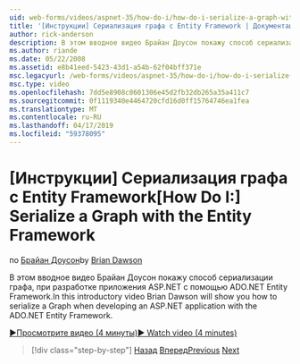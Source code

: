 ```yaml
---
uid: web-forms/videos/aspnet-35/how-do-i/how-do-i-serialize-a-graph-with-the-entity-framework
title: '[Инструкции] Сериализация графа с Entity Framework | Документация Майкрософт'
author: rick-anderson
description: В этом вводное видео Брайан Доусон покажу способ сериализации графа, при разработке приложения ASP.NET с помощью ADO.NET Entity Framework.
ms.author: riande
ms.date: 05/22/2008
ms.assetid: e8b41eed-5423-43d1-a54b-62f04bff371e
msc.legacyurl: /web-forms/videos/aspnet-35/how-do-i/how-do-i-serialize-a-graph-with-the-entity-framework
msc.type: video
ms.openlocfilehash: 7dd5e8908c0601306e45d2fb32db265a35a411c7
ms.sourcegitcommit: 0f1119340e4464720cfd16d0ff15764746ea1fea
ms.translationtype: MT
ms.contentlocale: ru-RU
ms.lasthandoff: 04/17/2019
ms.locfileid: "59378095"
---
```

# <a name="how-do-i-serialize-a-graph-with-the-entity-framework"></a><span data-ttu-id="d90ea-103">[Инструкции] Сериализация графа с Entity Framework</span><span class="sxs-lookup"><span data-stu-id="d90ea-103">[How Do I:] Serialize a Graph with the Entity Framework</span></span>

<span data-ttu-id="d90ea-104">по [Брайан Доусон](https://twitter.com/briandawson)</span><span class="sxs-lookup"><span data-stu-id="d90ea-104">by [Brian Dawson](https://twitter.com/briandawson)</span></span>

<span data-ttu-id="d90ea-105">В этом вводное видео Брайан Доусон покажу способ сериализации графа, при разработке приложения ASP.NET с помощью ADO.NET Entity Framework.</span><span class="sxs-lookup"><span data-stu-id="d90ea-105">In this introductory video Brian Dawson will show you how to serialize a Graph when developing an ASP.NET application with the ADO.NET Entity Framework.</span></span>

[<span data-ttu-id="d90ea-106">&#9654;Просмотрите видео (4 минуты)</span><span class="sxs-lookup"><span data-stu-id="d90ea-106">&#9654; Watch video (4 minutes)</span></span>](https://channel9.msdn.com/Blogs/ASP-NET-Site-Videos/how-do-i-serialize-a-graph-with-the-entity-framework)

> [!div class="step-by-step"]
> <span data-ttu-id="d90ea-107">[Назад](how-do-i-use-the-new-entity-data-source.md)
> [Вперед](how-do-i-use-msbuild-to-automate-the-aspnet-compiler-and-merge-utilities.md)</span><span class="sxs-lookup"><span data-stu-id="d90ea-107">[Previous](how-do-i-use-the-new-entity-data-source.md)
[Next](how-do-i-use-msbuild-to-automate-the-aspnet-compiler-and-merge-utilities.md)</span></span>
